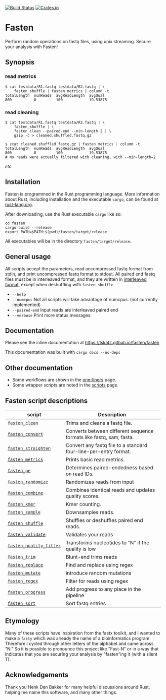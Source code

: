 [![Build Status](https://travis-ci.org/lskatz/fasten.svg?branch=master)](https://travis-ci.org/lskatz/fasten)
[![Crates.io](https://img.shields.io/badge/crates.io-v0.1-green.svg)](https://crates.io/crates/fasten)

# Fasten

Perform random operations on fastq files, using unix streaming.  Secure your analysis with Fasten!

## Synopsis

### read metrics
 
    $ cat testdata/R1.fastq testdata/R2.fastq | \
        fasten_shuffle | fasten_metrics | column -t
    totalLength  numReads  avgReadLength  avgQual
    800          8         100            19.53875

### read cleaning

    $ cat testdata/R1.fastq testdata/R2.fastq | \
        fasten_shuffle | \
        fasten_clean --paired-end --min-length 2 | \
        gzip -c > cleaned.shuffled.fastq.gz

    $ zcat cleaned.shuffled.fastq.gz | fasten_metrics | column -t
    totalLength  numReads  avgReadLength  avgQual
    800          8         100            19.53875
    # No reads were actually filtered with cleaning, with --min-length=2

_etc_

## Installation

Fasten is programmed in the Rust programming language.  More information about Rust, including installation and the executable `cargo`, can be found at [rust-lang.org](https://www.rust-lang.org).

After downloading, use the Rust executable `cargo` like so:

    cd fasten
    cargo build --release
    export PATH=$PATH:$(pwd)/fasten/target/release

All executables will be in the directory `fasten/target/release`.

## General usage

All scripts accept the parameters, read uncompressed fastq format from stdin, and print uncompressed fastq format to stdout.  All paired end fastq files must be in interleaved format, and they are written in [interleaved format](./docs/file-formats.md), except when deshuffling with `fasten_shuffle`.

* `--help`
* `--numcpus` Not all scripts will take advantage of numcpus. (not currently implemented)
* `--paired-end` Input reads are interleaved paired end
* `--verbose` Print more status messages

## Documentation

Please see the inline documentation at https://lskatz.github.io/fasten/fasten

This documentation was built with `cargo docs --no-deps`

## Other documentation

* Some workflows are shown in the [one-liners](./docs/one-liners.md) page.
* Some wrapper scripts are noted in the [scripts](./docs/scripts.md) page.

## Fasten script descriptions

|script             |Description|
|-------------------|-----------|
|[`fasten_clean`](docs/bin/fasten_clean.md)     | Trims and cleans a fastq file.|
|[`fasten_convert`](docs/bin/fasten_convert.md)   | Converts between different sequence formats like fastq, sam, fasta.|
|[`fasten_straighten`](docs/bin/fasten_straighten.md)| Convert any fastq file to a standard four-line-per-entry format.|
|[`fasten_metrics`](docs/bin/fasten_metrics.md)   | Prints basic read metrics.|
|[`fasten_pe`](docs/bin/fasten_pe.md)        | Determines paired-endedness based on read IDs.|
|[`fasten_randomize`](docs/bin/fasten_randomize.md) | Randomizes reads from input |
|[`fasten_combine`](docs/bin/fasten_combine.md)   | Combines identical reads and updates quality scores.|
|[`fasten_kmer`](docs/bin/fasten_kmer.md)      | Kmer counting.|
|[`fasten_sample`](docs/bin/fasten_sample.md)    | Downsamples reads.|
|[`fasten_shuffle`](docs/bin/fasten_shuffle.md)   | Shuffles or deshuffles paired end reads.|
|[`fasten_validate`](docs/bin/fasten_validate.md)  | Validates your reads|
|[`fasten_quality_filter`](docs/bin/fasten_quality_filter.md) | Transforms nucleotides to "N" if the quality is low | |
|[`fasten_trim`](docs/bin/fasten_trim.md)      | Blunt-end trims reads | |
|[`fasten_replace`](docs/bin/fasten_replace.md)   | Find and replace using regex | |
|[`fasten_mutate`](docs/bin/fasten_mutate.md)    | introduce random mutations | |
|[`fasten_regex`](docs/bin/fasten_regex.md)     | Filter for reads using regex | |
|[`fasten_progress`](docs/bin/fasten_progress.md)  | Add progress to any place in the pipeline | |
|[`fasten_sort`](docs/bin/fasten_sort.md)  | Sort fastq entries | |

## Etymology

Many of these scripts have inspiration from the fastx toolkit, and I wanted to make a `fasty` which was already the name of a bioinformatics program.
Therefore I cycled through other letters of the alphabet and came across "N."  So it is possible to pronounce this project like "Fast-N" or in a way
that indicates that you are securing your analysis by "fasten"ing it (with a silent T).

## Acknowledgements

Thank you Henk Den Bakker for many helpful discussions around Rust, helping me name this software, and many other things.

